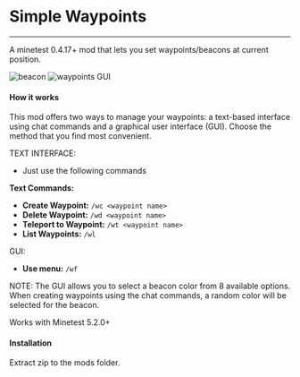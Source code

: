 # Simple Waypoints

------

A minetest 0.4.17+ mod that lets you set waypoints/beacons at current position.

![beacon](img/screenie1.png) ![waypoints GUI](img/screenie2.png)

#### How it works
This mod offers two ways to manage your waypoints: a text-based interface using chat commands and a graphical user interface (GUI). Choose the method that you find most convenient.


TEXT INTERFACE:

- Just use the following commands

**Text Commands:**

- **Create Waypoint:** `/wc <waypoint name>`
- **Delete Waypoint:** `/wd <waypoint name>`
- **Teleport to Waypoint:** `/wt <waypoint name>`
- **List Waypoints:** `/wl`

GUI:
- **Use menu:** `/wf`

NOTE:
The GUI allows you to select a beacon color from 8 available options.  When creating waypoints using the chat commands, a random color will be selected for the beacon. 

Works with Minetest 5.2.0+

#### Installation

Extract zip to the mods folder.
